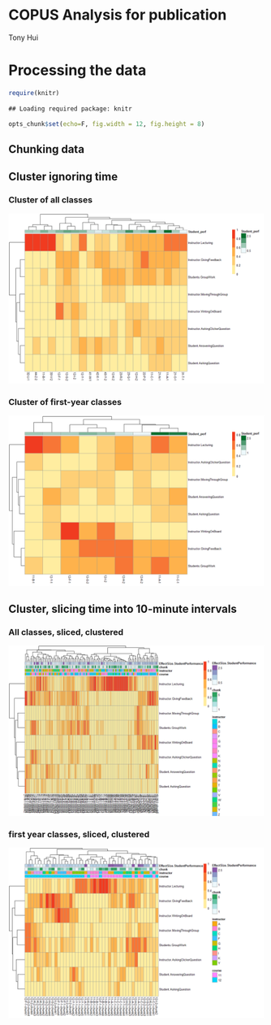 # COPUS Analysis for publication
Tony Hui  

# Processing the data


```r
require(knitr)
```

```
## Loading required package: knitr
```

```r
opts_chunk$set(echo=F, fig.width = 12, fig.height = 8)
```



## Chunking data



## Cluster ignoring time

### Cluster of all classes



![](COPUS-paper-10minsegments_files/figure-html/all_years_all_times_cluster-1.png)

### Cluster of first-year classes



![](COPUS-paper-10minsegments_files/figure-html/first_year_all_times_cluster-1.png)

## Cluster, slicing time into 10-minute intervals

### All classes, sliced, clustered



![](COPUS-paper-10minsegments_files/figure-html/all_years_sliced_times_cluster-1.png)

### first year classes, sliced, clustered



![](COPUS-paper-10minsegments_files/figure-html/first_year_sliced_times_cluster-1.png)

